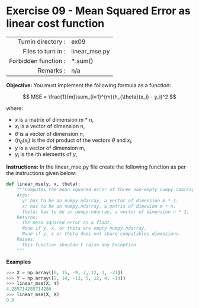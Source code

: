 # Exercise 09 - Mean Squared Error as linear cost function

|                         |                    |
| -----------------------:| ------------------ |
|   Turnin directory :    |  ex09              |
|   Files to turn in :    |  linear_mse.py     |
|   Forbidden function :  | \*.sum()           |
|   Remarks :             |  n/a               |

**Objective:**
You must implement the following formula as a function:  

$$
MSE = \frac{1}{m}\sum_{i=1}^{m}(h_{\theta}(x_i) - y_i)^2
$$

where:
- $x$ is a matrix of dimension m * n,
- $x_i$ is a vector of dimension n,
- $\theta$ is a vector of dimension n,
- $(h_{\theta}(x_i)$ is the dot product of the vectors $\theta$ and $x_i$,
- $y$ is a vector of dimension m,
- $y_i$ is the ith elements of $y$,

**Instructions:**
In the linear_mse.py file create the following function as per the instructions given below:
```python
def linear_mse(y, x, theta):
    """Computes the mean squared error of three non-empty numpy.ndarray, using a for-loop. The three arrays must have compatible dimensions.
    Args:
      y: has to be an numpy.ndarray, a vector of dimension m * 1.
      x: has to be an numpy.ndarray, a matrix of dimesion m * n.
      theta: has to be an numpy.ndarray, a vector of dimension n * 1.
    Returns:
      The mean squared error as a float.
      None if y, x, or theta are empty numpy.ndarray.
      None if y, x or theta does not share compatibles dimensions.
    Raises:
      This function shouldn't raise any Exception.
    """
```

**Examples**
```python
>>> X = np.array([0, 15, -9, 7, 12, 3, -21])
>>> Y = np.array([2, 14, -13, 5, 12, 4, -19])
>>> linear_mse(X, Y)
4.285714285714286
>>> linear_mse(X, X)
0.0
```

